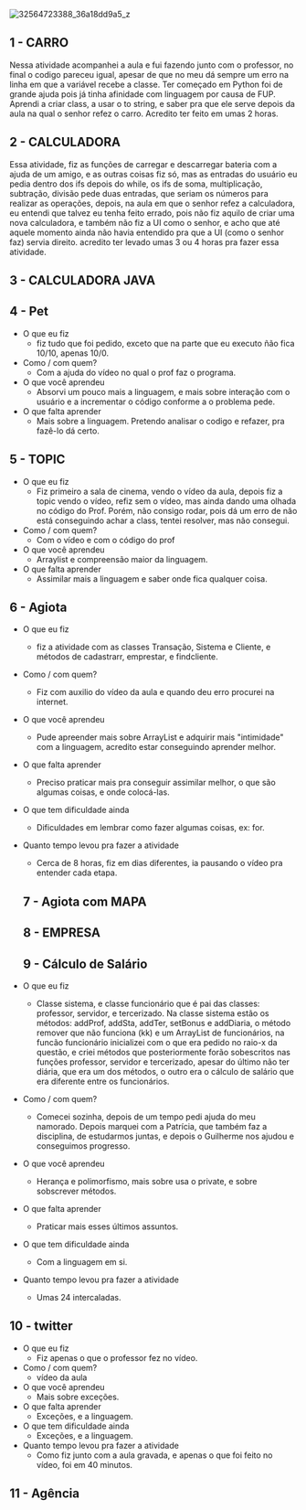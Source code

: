 
![32564723388_36a18dd9a5_z](https://user-images.githubusercontent.com/38083404/56462804-9eff6b80-639f-11e9-9cd9-192210c5dee4.jpg)


## 1 - CARRO

Nessa atividade acompanhei a aula e fui fazendo junto com o professor, no final o codigo pareceu igual, apesar de que no meu dá sempre um erro na linha em que a variável recebe a classe.
Ter começado em Python foi de grande ajuda pois já tinha afinidade com linguagem por causa de FUP.
Aprendi a criar class, a usar o to string, e saber pra que ele serve depois da aula na qual o senhor refez o carro.
Acredito ter feito em umas 2 horas. 

## 2 - CALCULADORA

Essa atividade, fiz as funções de carregar e descarregar bateria com a ajuda de um amigo, e as outras coisas fiz só, mas as entradas do usuário eu pedia dentro dos ifs depois do while, os ifs de soma, multiplicação, subtração, divisão pede duas entradas, que seriam os números para realizar as operações, depois, na aula em que o senhor refez a calculadora, eu entendi que talvez eu tenha feito errado, pois não fiz aquilo de criar uma nova calculadora, e também não fiz a UI como o senhor, e acho que até aquele momento ainda não havia entendido pra que a UI (como o senhor faz) servia direito. acredito ter levado umas 3 ou 4 horas pra fazer essa atividade.

## 3 - CALCULADORA JAVA

## 4 - Pet
- O que eu fiz
    - fiz tudo que foi pedido, exceto que na parte que eu executo ñão fica 10/10, apenas 10/0.
- Como / com quem?
    - Com a ajuda do vídeo no qual o prof faz o programa.
- O que você aprendeu
    - Absorvi um pouco mais a linguagem, e mais sobre interação com o usuário e a incrementar o código conforme a o problema pede.
- O que falta aprender
    - Mais sobre a linguagem. Pretendo analisar o codigo e refazer, pra fazê-lo dá certo.

## 5 - TOPIC
- O que eu fiz
    - Fiz primeiro a sala de cinema, vendo o vídeo da aula, depois fiz a topic vendo o vídeo, refiz sem o vídeo, mas ainda dando uma olhada no código do Prof. Porém, não consigo rodar, pois dá um erro de não está conseguindo achar a class, tentei resolver, mas não consegui.
- Como / com quem?
    - Com o vídeo e com o código do prof
- O que você aprendeu
    - Arraylist e compreensão maior da linguagem.
- O que falta aprender
    - Assimilar mais a linguagem e saber onde fica qualquer coisa.

## 6 - Agiota
- O que eu fiz
    - fiz a atividade com as classes Transação, Sistema e Cliente, e métodos de cadastrarr, emprestar, e findcliente.
- Como / com quem?
    - Fiz com auxilio do vídeo da aula e quando deu erro procurei na internet.
- O que você aprendeu
    - Pude apreender mais sobre ArrayList e adquirir mais "intimidade" com a linguagem, acredito estar conseguindo aprender melhor. 
- O que falta aprender
    - Preciso praticar mais pra conseguir assimilar melhor, o que são algumas coisas, e onde colocá-las.
- O que tem dificuldade ainda
    - Dificuldades em lembrar como fazer algumas coisas, ex: for.
- Quanto tempo levou pra fazer a atividade
    - Cerca de 8 horas, fiz em dias diferentes, ia pausando o vídeo pra entender cada etapa.
    
    ## 7 - Agiota com MAPA

 
    ## 8 - EMPRESA


    ## 9 - Cálculo de Salário
- O que eu fiz
    - Classe sistema, e classe funcionário que é pai das classes: professor, servidor, e tercerizado. Na classe sistema estão os métodos: addProf, addSta, addTer, setBonus e addDiaria, o método remover que não funciona (kk) e um ArrayList de funcionários, na funcão funcionário inicializei com o que era pedido no raio-x da questão, e criei métodos que posteriormente forão sobescritos nas funções professor, servidor e tercerizado, apesar do último não ter diária, que era um dos métodos, o outro era o cálculo de salário que era diferente entre os funcionários.
- Como / com quem?
    - Comecei sozinha, depois de um tempo pedi ajuda do meu namorado. Depois marquei com a Patrícia, que também faz a disciplina, de estudarmos juntas, e depois o Guilherme nos ajudou e conseguimos progresso.
- O que você aprendeu
    - Herança e polimorfismo, mais sobre usa o private, e sobre sobscrever métodos.
- O que falta aprender
    - Praticar mais esses últimos assuntos.
- O que tem dificuldade ainda
    - Com a linguagem em si.
- Quanto tempo levou pra fazer a atividade
    - Umas 24 intercaladas.

## 10 - twitter
- O que eu fiz
    - Fiz apenas o que o professor fez no vídeo.
- Como / com quem?
    - vídeo da aula
- O que você aprendeu
    - Mais sobre exceções.
- O que falta aprender
    - Exceções, e a linguagem.
- O que tem dificuldade ainda
    - Exceções, e a linguagem.
- Quanto tempo levou pra fazer a atividade
    - Como fiz junto com a aula gravada, e apenas o que foi feito no vídeo, foi em 40 minutos.
 
 ## 11 - Agência

